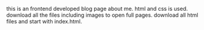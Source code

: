 this is an frontend developed blog page about me.
html and css is used.
download all the files including images to open full pages.
download all html files and start with
index.html.
